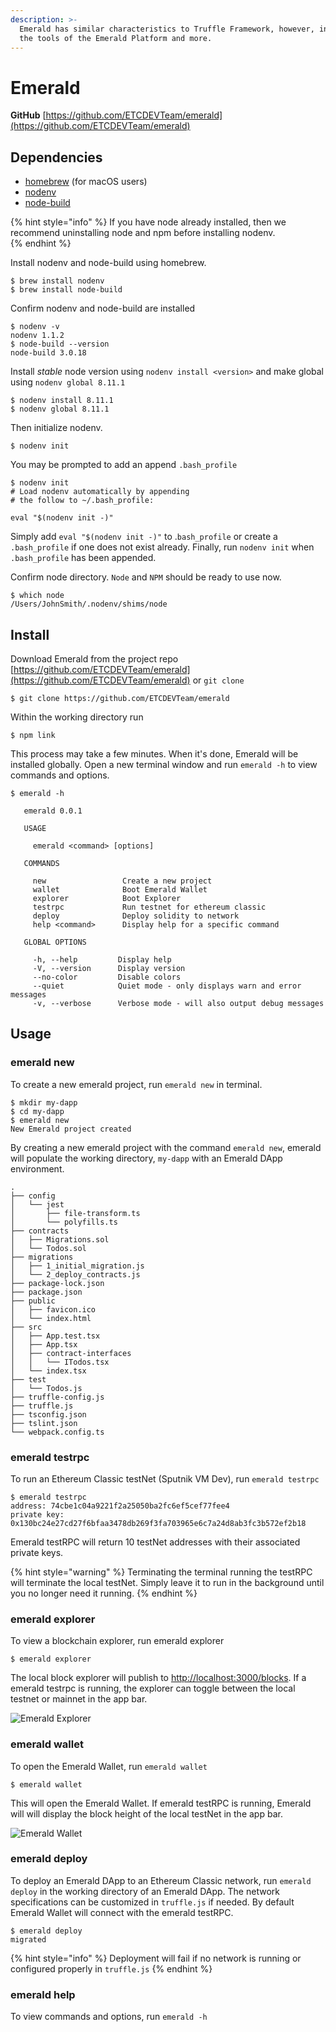 ```yaml
---
description: >-
  Emerald has similar characteristics to Truffle Framework, however, integrates
  the tools of the Emerald Platform and more.
---
```


# Emerald

**GitHub** [https://github.com/ETCDEVTeam/emerald](https://github.com/ETCDEVTeam/emerald)

## Dependencies

* ​[homebrew](https://brew.sh/) \(for macOS users\)
* ​[nodenv](https://github.com/nodenv/nodenv)
* [node-build](https://github.com/nodenv/node-build#readme)

{% hint style="info" %}
If you have node already installed, then we recommend uninstalling node and npm before installing nodenv.  
{% endhint %}

Install nodenv and node-build using homebrew. 

```text
$ brew install nodenv
$ brew install node-build
```

Confirm nodenv and node-build are installed

```text
$ nodenv -v
nodenv 1.1.2
$ node-build --version
node-build 3.0.18
```

Install _stable_ node version using `nodenv install <version>` and make global using `nodenv global 8.11.1`

```text
$ nodenv install 8.11.1
$ nodenv global 8.11.1
```

Then initialize nodenv.

```text
$ nodenv init
```

You may be prompted to add an append `.bash_profile`

```text
$ nodenv init
# Load nodenv automatically by appending
# the follow to ~/.bash_profile:

eval "$(nodenv init -)"
```

Simply add  `eval "$(nodenv init -)"` to .`bash_profile` or create a `.bash_profile` if one does not exist already. Finally, run `nodenv init` when `.bash_profile` has been appended.

Confirm node directory. `Node` and `NPM` should be ready to use now.

```text
$ which node
/Users/JohnSmith/.nodenv/shims/node
```

## Install

Download Emerald from the project repo [https://github.com/ETCDEVTeam/emerald](https://github.com/ETCDEVTeam/emerald) or `git clone`

```text
$ git clone https://github.com/ETCDEVTeam/emerald
```

Within the working directory run 

```text
$ npm link
```

This process may take a few minutes. When it's done, Emerald will be installed globally. Open a new terminal window and run `emerald -h` to view commands and options.

```text
$ emerald -h

   emerald 0.0.1 

   USAGE

     emerald <command> [options]

   COMMANDS

     new                 Create a new project               
     wallet              Boot Emerald Wallet                
     explorer            Boot Explorer                      
     testrpc             Run testnet for ethereum classic   
     deploy              Deploy solidity to network         
     help <command>      Display help for a specific command

   GLOBAL OPTIONS

     -h, --help         Display help                                      
     -V, --version      Display version                                   
     --no-color         Disable colors                                    
     --quiet            Quiet mode - only displays warn and error messages
     -v, --verbose      Verbose mode - will also output debug messages    
```

## Usage

### emerald new

To create a new emerald project, run `emerald new` in terminal.

```text
$ mkdir my-dapp
$ cd my-dapp 
$ emerald new
New Emerald project created
```

By creating a new emerald project with the command `emerald new`, emerald will populate the working directory, `my-dapp` with an Emerald DApp environment.

```text
.
├── config
│   └── jest
│       ├── file-transform.ts
│       └── polyfills.ts
├── contracts
│   ├── Migrations.sol
│   └── Todos.sol
├── migrations
│   ├── 1_initial_migration.js
│   └── 2_deploy_contracts.js
├── package-lock.json
├── package.json
├── public
│   ├── favicon.ico
│   └── index.html
├── src
│   ├── App.test.tsx
│   ├── App.tsx
│   ├── contract-interfaces
│   │   └── ITodos.tsx
│   └── index.tsx
├── test
│   └── Todos.js
├── truffle-config.js
├── truffle.js
├── tsconfig.json
├── tslint.json
└── webpack.config.ts
```

### emerald testrpc

To run an Ethereum Classic testNet \(Sputnik VM Dev\), run `emerald testrpc`

```text
$ emerald testrpc
address: 74cbe1c04a9221f2a25050ba2fc6ef5cef77fee4
private key: 0x130bc24e27cd27f6bfaa3478db269f3fa703965e6c7a24d8ab3fc3b572ef2b18
```

Emerald testRPC will return 10 testNet addresses with their associated private keys.

{% hint style="warning" %}
Terminating the terminal running the testRPC will terminate the local testNet. Simply leave it to run in the background until you no longer need it running.
{% endhint %}

### emerald explorer

To view a blockchain explorer, run emerald explorer

```text
$ emerald explorer
```

The local block explorer will publish to [http://localhost:3000/blocks](http://localhost:3000/blocks). If a emerald testrpc is running, the explorer can toggle between the local testnet or mainnet in the app bar.

![Emerald Explorer](../.gitbook/assets/screen-shot-2018-09-18-at-4.19.30-pm.png)

### emerald wallet

To open the Emerald Wallet, run `emerald wallet`

```text
$ emerald wallet
```

This will open the Emerald Wallet. If emerald testRPC is running, Emerald will will display the block height of the local testNet in the app bar.

![Emerald Wallet](../.gitbook/assets/screen-shot-2018-09-14-at-12.41.51-pm.png)

### emerald deploy

To deploy an Emerald DApp to an Ethereum Classic network, run `emerald deploy` in the working directory of an Emerald DApp. The network specifications can be customized in `truffle.js` if needed. By default Emerald Wallet will connect with the emerald testRPC.

```text
$ emerald deploy
migrated
```

{% hint style="info" %}
Deployment will fail if no network is running or configured properly in `truffle.js`
{% endhint %}

### emerald help

To view commands and options, run `emerald -h`



